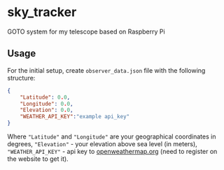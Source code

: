 # sky_tracker
GOTO system for my telescope based on Raspberry Pi

## Usage
For the initial setup, create ```observer_data.json``` file with the following structure:
```json
{
    "Latitude": 0.0,
    "Longitude": 0.0,
    "Elevation": 0.0,
    "WEATHER_API_KEY":"example api_key"
}
```
Where ```"Latitude"``` and ```"Longitude"``` are your geographical coordinates in degrees, ```"Elevation"``` - your elevation above sea level (in meters), ```"WEATHER_API_KEY"``` - api key to [openweathermap.org](https://openweathermap.org) (need to register on the website to get it).
